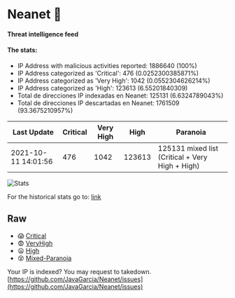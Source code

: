 # Neanet :hocho:
#### Threat intelligence feed
#### The stats:

- IP Address with malicious activities reported: 1886640 (100%)
- IP Address categorized as 'Critical':  476 (0.0252300385871%)
- IP Address categorized as 'Very High':  1042 (0.0552304626214%)
- IP Address categorized as 'High':  123613 (6.55201840309)
- Total de direcciones IP indexadas en Neanet:  125131 (6.6324789043%)
- Total de direcciones IP descartadas en Neanet:  1761509 (93.3675210957%)

| Last Update | Critical | Very High | High | Paranoia |
| --- | --- | --- | --- | --- |
| 2021-10-11 14:01:56 | 476 | 1042 | 123613 | 125131 mixed list (Critical + Very High + High)|

![Stats](https://docs.google.com/spreadsheets/d/e/2PACX-1vSnaNMIXVabIpDJjufMlzH7poXnshF3mgd8Is1g9ytUEzVsP5my4Trn8f-xkoLLQ38xpL3HtmUexLo6/pubchart?oid=501124687&format=image)

For the historical stats go to: [link](/stats.csv)
## Raw
- :scream: [Critical](https://raw.githubusercontent.com/JavaGarcia/Neanet/master/blacklists/neanet_critical.txt)
- :fearful: [VeryHigh](https://raw.githubusercontent.com/JavaGarcia/Neanet/master/blacklists/neanet_veryHigh.txtt)
- :frowning: [High](https://raw.githubusercontent.com/JavaGarcia/Neanet/master/blacklists/neanet_high.txt)
- :dizzy_face: [Mixed-Paranoia](https://raw.githubusercontent.com/JavaGarcia/Neanet/master/blacklists/neanet_all.txt)


Your IP is indexed? You may request to takedown. [https://github.com/JavaGarcia/Neanet/issues](https://github.com/JavaGarcia/Neanet/issues)










































































































































































































































































































































































































































































































































































































































































































































































































































































































































































































































































































































































































































































































































































































































































































































































































































































































































































































































































































































































































































































































































































































































































































































































































































































































































































































































































































































































































































































































































































































































































































































































































































































































































































































































































































































































































































































































































































































































































































































































































































































































































































































































































































































































































































































































































































































































































































































































































































































































































































































































































































































































































































































































































































































































































































































































































































































































































































































































































































































































































































































































































































































































































































































































































































































































































































































































































































































































































































































































































































































































































































































































































































































































































































































































































































































































































































































































































































































































































































































































































































































































































































































































































































































































































































































































































































































































































































































































































































































































































































































































































































































































































































































































































































































































































































































































































